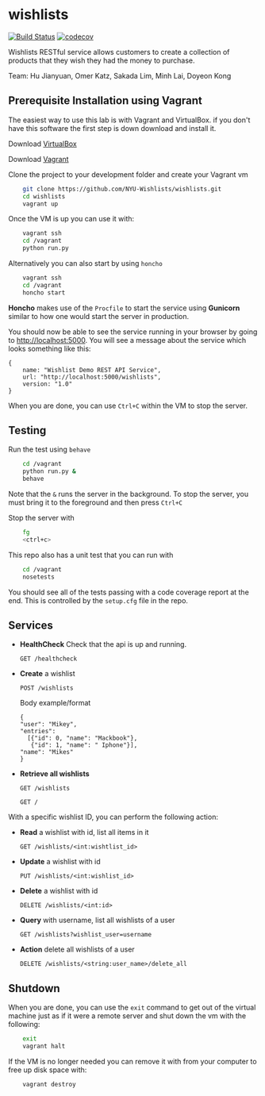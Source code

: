 # wishlists

[![Build Status](https://travis-ci.org/NYU-Wishlists/wishlists.svg?branch=master)](https://travis-ci.org/NYU-Wishlists/wishlists)
[![codecov](https://codecov.io/gh/NYU-Wishlists/wishlists/branch/master/graph/badge.svg)](https://codecov.io/gh/NYU-Wishlists/wishlists)

Wishlists RESTful service allows customers to create a collection of products that they wish they had the money to purchase.

Team: Hu Jianyuan, Omer Katz, Sakada Lim, Minh Lai, Doyeon Kong

## Prerequisite Installation using Vagrant

The easiest way to use this lab is with Vagrant and VirtualBox. if you don't have this software the first step is down download and install it.

Download [VirtualBox](https://www.virtualbox.org/)

Download [Vagrant](https://www.vagrantup.com/)

Clone the project to your development folder and create your Vagrant vm

```sh
    git clone https://github.com/NYU-Wishlists/wishlists.git
    cd wishlists
    vagrant up
```

Once the VM is up you can use it with:

```sh
    vagrant ssh
    cd /vagrant
    python run.py
```

Alternatively you can also start by using ` honcho `

```sh
    vagrant ssh
    cd /vagrant
    honcho start
```
__Honcho__ makes use of the ` Procfile ` to start the service using __Gunicorn__ similar to how one would start the server in production.


You should now be able to see the service running in your browser by going to
[http://localhost:5000](http://localhost:5000). You will see a message about the
service which looks something like this:

```
{
    name: "Wishlist Demo REST API Service",
    url: "http://localhost:5000/wishlists",
    version: "1.0"
}
```

When you are done, you can use `Ctrl+C` within the VM to stop the server.

## Testing

Run the test using ` behave `

``` sh
    cd /vagrant
    python run.py &
    behave
```

Note that the `&` runs the server in the background. To stop the server, you must bring it to the foreground and then press `Ctrl+C`

Stop the server with

```sh
    fg
    <ctrl+c>
```

This repo also has a unit test that you can run with

```sh
    cd /vagrant
    nosetests
```

You should see all of the tests passing with a code coverage report at the end. This is controlled by the `setup.cfg` file in the repo.

## Services

- **HealthCheck** 
Check that the api is up and running.

  ```
  GET /healthcheck
  ```
  
- **Create** a wishlist
  ```
  POST /wishlists
  ```
  
  Body example/format 
  ```
  {
  "user": "Mikey", 
  "entries": 
    [{"id": 0, "name": "Mackbook"}, 
     {"id": 1, "name": " Iphone"}], 
  "name": "Mikes"
  }
  ```

- **Retrieve all wishlists**
  ```
  GET /wishlists
  
  GET /
  ```
  
With a specific wishlist ID, you can perform the following action:

- **Read** a wishlist with id, list all items in it

  ```
  GET /wishlists/<int:wishtlist_id>
  ```
    
- **Update** a wishlist with id

  ```
  PUT /wishlists/<int:wishlist_id>
  ```

- **Delete** a wishlist with id

  ```
  DELETE /wishlists/<int:id>
  ```

- **Query** with username, list all wishlists of a user

  ```
  GET /wishlists?wishlist_user=username
  ```

- **Action** delete all wishlists of a user

  ```
  DELETE /wishlists/<string:user_name>/delete_all
  ```

## Shutdown

When you are done, you can use the `exit` command to get out of the virtual machine just as if it were a remote server and shut down the vm with the following:

```sh
    exit
    vagrant halt
```

If the VM is no longer needed you can remove it with from your computer to free up disk space with:

```sh
    vagrant destroy
```
